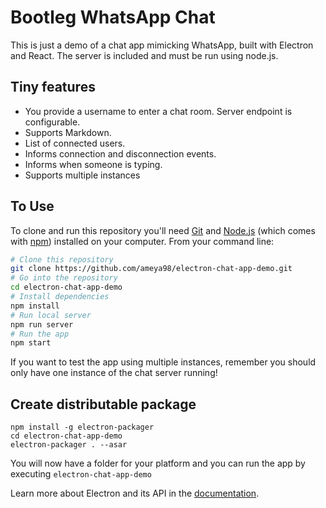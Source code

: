 # Bootleg WhatsApp Chat

This is just a demo of a chat app mimicking WhatsApp, built with Electron and React.
The server is included and must be run using node.js.

## Tiny features

* You provide a username to enter a chat room. Server endpoint is configurable.
* Supports Markdown.
* List of connected users.
* Informs connection and disconnection events.
* Informs when someone is typing.
* Supports multiple instances

## To Use

To clone and run this repository you'll need [Git](https://git-scm.com) and [Node.js](https://nodejs.org/en/download/) (which comes with [npm](http://npmjs.com)) installed on your computer. From your command line:

```bash
# Clone this repository
git clone https://github.com/ameya98/electron-chat-app-demo.git
# Go into the repository
cd electron-chat-app-demo
# Install dependencies
npm install
# Run local server
npm run server
# Run the app
npm start
```

If you want to test the app using multiple instances, remember you should only have one instance of the chat server running!

## Create distributable package
```
npm install -g electron-packager
cd electron-chat-app-demo
electron-packager . --asar
```
You will now have a folder for your platform and you can run the app by executing `electron-chat-app-demo`

Learn more about Electron and its API in the [documentation](http://electron.atom.io/docs/latest).
